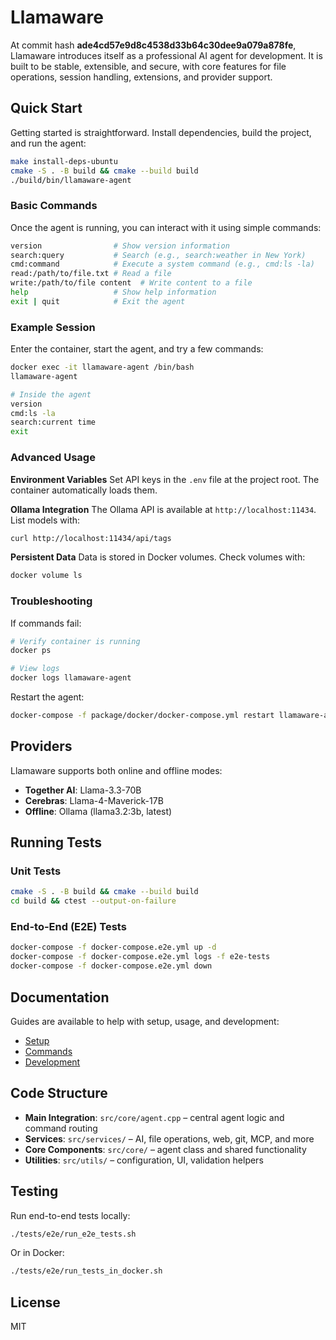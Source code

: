 # Llamaware

At commit hash **ade4cd57e9d8c4538d33b64c30dee9a079a878fe**, Llamaware introduces itself as a professional AI agent for development. It is built to be stable, extensible, and secure, with core features for file operations, session handling, extensions, and provider support.

## Quick Start

Getting started is straightforward. Install dependencies, build the project, and run the agent:

```bash
make install-deps-ubuntu
cmake -S . -B build && cmake --build build
./build/bin/llamaware-agent
````

### Basic Commands

Once the agent is running, you can interact with it using simple commands:

```bash
version                # Show version information
search:query           # Search (e.g., search:weather in New York)
cmd:command            # Execute a system command (e.g., cmd:ls -la)
read:/path/to/file.txt # Read a file
write:/path/to/file content  # Write content to a file
help                   # Show help information
exit | quit            # Exit the agent
```

### Example Session

Enter the container, start the agent, and try a few commands:

```bash
docker exec -it llamaware-agent /bin/bash
llamaware-agent

# Inside the agent
version
cmd:ls -la
search:current time
exit
```

### Advanced Usage

**Environment Variables**
Set API keys in the `.env` file at the project root. The container automatically loads them.

**Ollama Integration**
The Ollama API is available at `http://localhost:11434`.
List models with:

```bash
curl http://localhost:11434/api/tags
```

**Persistent Data**
Data is stored in Docker volumes. Check volumes with:

```bash
docker volume ls
```

### Troubleshooting

If commands fail:

```bash
# Verify container is running
docker ps

# View logs
docker logs llamaware-agent
```

Restart the agent:

```bash
docker-compose -f package/docker/docker-compose.yml restart llamaware-agent
```

## Providers

Llamaware supports both online and offline modes:

* **Together AI**: Llama-3.3-70B
* **Cerebras**: Llama-4-Maverick-17B
* **Offline**: Ollama (llama3.2:3b, latest)

## Running Tests

### Unit Tests

```bash
cmake -S . -B build && cmake --build build
cd build && ctest --output-on-failure
```

### End-to-End (E2E) Tests

```bash
docker-compose -f docker-compose.e2e.yml up -d
docker-compose -f docker-compose.e2e.yml logs -f e2e-tests
docker-compose -f docker-compose.e2e.yml down
```

## Documentation

Guides are available to help with setup, usage, and development:

* [Setup](docs/SETUP.md)
* [Commands](docs/COMMANDS.md)
* [Development](docs/DEVELOPMENT.md)

## Code Structure

* **Main Integration**: `src/core/agent.cpp` – central agent logic and command routing
* **Services**: `src/services/` – AI, file operations, web, git, MCP, and more
* **Core Components**: `src/core/` – agent class and shared functionality
* **Utilities**: `src/utils/` – configuration, UI, validation helpers

## Testing

Run end-to-end tests locally:

```bash
./tests/e2e/run_e2e_tests.sh
```

Or in Docker:

```bash
./tests/e2e/run_tests_in_docker.sh
```

## License

MIT
